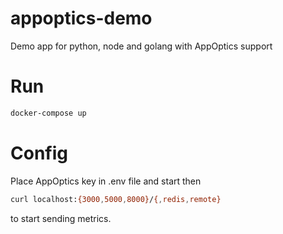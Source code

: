 # appoptics-demo
Demo app for python, node and golang with AppOptics support

# Run
```bash
docker-compose up
```

# Config
Place AppOptics key in .env file and start then
```bash
curl localhost:{3000,5000,8000}/{,redis,remote}
```
to start sending metrics.
